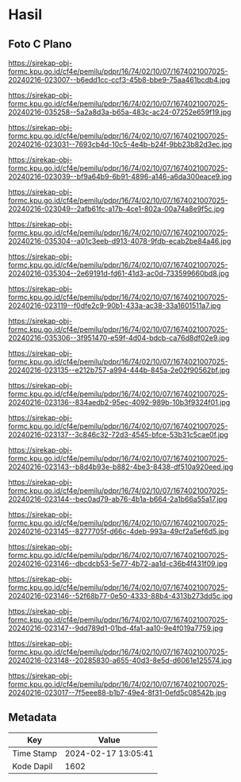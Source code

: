 # Hasil

## Foto C Plano

https://sirekap-obj-formc.kpu.go.id/cf4e/pemilu/pdpr/16/74/02/10/07/1674021007025-20240216-023007--b6edd1cc-ccf3-45b8-bbe9-75aa461bcdb4.jpg

https://sirekap-obj-formc.kpu.go.id/cf4e/pemilu/pdpr/16/74/02/10/07/1674021007025-20240216-035258--5a2a8d3a-b65a-483c-ac24-07252e659f19.jpg

https://sirekap-obj-formc.kpu.go.id/cf4e/pemilu/pdpr/16/74/02/10/07/1674021007025-20240216-023031--7693cb4d-10c5-4e4b-b24f-9bb23b82d3ec.jpg

https://sirekap-obj-formc.kpu.go.id/cf4e/pemilu/pdpr/16/74/02/10/07/1674021007025-20240216-023039--bf9a64b9-6b91-4896-a146-a6da300eace9.jpg

https://sirekap-obj-formc.kpu.go.id/cf4e/pemilu/pdpr/16/74/02/10/07/1674021007025-20240216-023049--2afb61fc-a17b-4ce1-802a-00a74a8e9f5c.jpg

https://sirekap-obj-formc.kpu.go.id/cf4e/pemilu/pdpr/16/74/02/10/07/1674021007025-20240216-035304--a01c3eeb-d913-4078-9fdb-ecab2be84a46.jpg

https://sirekap-obj-formc.kpu.go.id/cf4e/pemilu/pdpr/16/74/02/10/07/1674021007025-20240216-035304--2e69191d-fd61-41d3-ac0d-733599660bd8.jpg

https://sirekap-obj-formc.kpu.go.id/cf4e/pemilu/pdpr/16/74/02/10/07/1674021007025-20240216-023119--f0dfe2c9-90b1-433a-ac38-33a1601511a7.jpg

https://sirekap-obj-formc.kpu.go.id/cf4e/pemilu/pdpr/16/74/02/10/07/1674021007025-20240216-035306--3f951470-e59f-4d04-bdcb-ca76d8df02e9.jpg

https://sirekap-obj-formc.kpu.go.id/cf4e/pemilu/pdpr/16/74/02/10/07/1674021007025-20240216-023135--e212b757-a994-444b-845a-2e02f90562bf.jpg

https://sirekap-obj-formc.kpu.go.id/cf4e/pemilu/pdpr/16/74/02/10/07/1674021007025-20240216-023136--834aedb2-95ec-4092-989b-10b3f9324f01.jpg

https://sirekap-obj-formc.kpu.go.id/cf4e/pemilu/pdpr/16/74/02/10/07/1674021007025-20240216-023137--3c846c32-72d3-4545-bfce-53b31c5cae0f.jpg

https://sirekap-obj-formc.kpu.go.id/cf4e/pemilu/pdpr/16/74/02/10/07/1674021007025-20240216-023143--b8d4b93e-b882-4be3-8438-df510a920eed.jpg

https://sirekap-obj-formc.kpu.go.id/cf4e/pemilu/pdpr/16/74/02/10/07/1674021007025-20240216-023144--bec0ad79-ab76-4b1a-b664-2a1b66a55a17.jpg

https://sirekap-obj-formc.kpu.go.id/cf4e/pemilu/pdpr/16/74/02/10/07/1674021007025-20240216-023145--8277705f-d66c-4deb-993a-49cf2a5ef6d5.jpg

https://sirekap-obj-formc.kpu.go.id/cf4e/pemilu/pdpr/16/74/02/10/07/1674021007025-20240216-023146--dbcdcb53-5e77-4b72-aa1d-c36b4f431f09.jpg

https://sirekap-obj-formc.kpu.go.id/cf4e/pemilu/pdpr/16/74/02/10/07/1674021007025-20240216-023146--52f68b77-0e50-4333-88b4-4313b273dd5c.jpg

https://sirekap-obj-formc.kpu.go.id/cf4e/pemilu/pdpr/16/74/02/10/07/1674021007025-20240216-023147--9dd789d1-01bd-4fa1-aa10-9e4f019a7759.jpg

https://sirekap-obj-formc.kpu.go.id/cf4e/pemilu/pdpr/16/74/02/10/07/1674021007025-20240216-023148--20285830-a655-40d3-8e5d-d6061e125574.jpg

https://sirekap-obj-formc.kpu.go.id/cf4e/pemilu/pdpr/16/74/02/10/07/1674021007025-20240216-023017--7f5eee88-b1b7-49e4-8f31-0efd5c08542b.jpg


## Metadata

| Key        | Value               |
| ---------- | ------------------- |
| Time Stamp | 2024-02-17 13:05:41 |
| Kode Dapil | 1602                |



